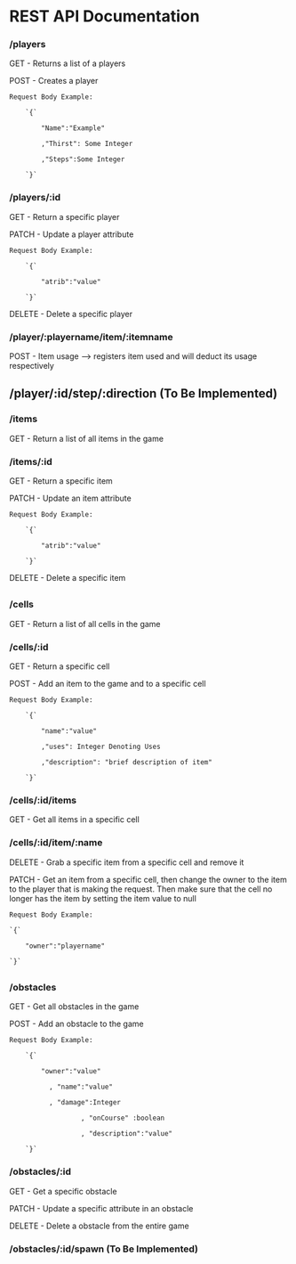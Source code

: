 # REST API Documentation

### /players

GET - Returns a list of a players

POST - Creates a player 

	Request Body Example:

		`{`

			"Name":"Example"

			,"Thirst": Some Integer

			,"Steps":Some Integer

		`}`

### /players/:id

GET - Return a specific player

PATCH - Update a player attribute 

	Request Body Example:

		`{`

			"atrib":"value"

		`}`

DELETE - Delete a specific player

### /player/:playername/item/:itemname

POST - Item usage --> registers item used and will deduct its usage respectively 

## /player/:id/step/:direction (To Be Implemented)

### /items

GET - Return a list of all items in the game

### /items/:id

GET - Return a specific item

PATCH  - Update an item attribute

	Request Body Example:

		`{`

			"atrib":"value"

		`}`

DELETE - Delete a specific item 

## 

### /cells

GET - Return a list of all cells in the game

### /cells/:id

GET - Return a specific cell

POST - Add an item to the game and to a specific cell

	Request Body Example:

		`{`

			"name":"value"

			,"uses": Integer Denoting Uses

			,"description": "brief description of item"

		`}`
		
### /cells/:id/items

GET - Get all items in a specific cell

### /cells/:id/item/:name

DELETE - Grab a specific item from a specific cell and remove it

PATCH  - Get an item from a specific cell, then change the owner to the item to the player
         that is making the request. Then make sure that the cell no longer has the item
         by setting the item value to null
	 
	Request Body Example:

	`{`

		"owner":"playername"

	`}`

## 

### /obstacles

GET - Get all obstacles in the game

POST - Add an obstacle to the game

	Request Body Example:

		`{`

			"owner":"value"

		      , "name":"value"

		      , "damage":Integer

                      , "onCourse" :boolean

                      , "description":"value"

		`}`

### /obstacles/:id

GET - Get a specific obstacle

PATCH - Update a specific attribute in an obstacle

DELETE - Delete a obstacle from the entire game

### /obstacles/:id/spawn (To Be Implemented)




